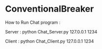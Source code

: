 # ConventionalBreaker
How to Run Chat program :

Server  : python Chat_Server.py 127.0.0.1 1234

Client  : python Chat_Client.py 127.0.0.1 1234
